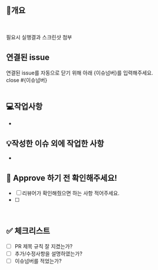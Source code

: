 
## 📖개요

<br>

필요시 실행결과 스크린샷 첨부
<br>

## 연결된 issue

연결된 issue를 자동으로 닫기 위해 아래 {이슈넘버}를 입력해주세요. <br>
close #{이슈넘버}
<br>
<br>

## 💻작업사항

- <br>

## 💡작성한 이슈 외에 작업한 사항

- <br>

## 🩷 Approve 하기 전 확인해주세요!

- [ ] 리뷰어가 확인해줬으면 하는 사항 적어주세요.
- [ ]

<br>

## ✅ 체크리스트

- [ ] PR 제목 규칙 잘 지켰는가?
- [ ] 추가/수정사항을 설명하였는가?
- [ ] 이슈넘버를 적었는가?
